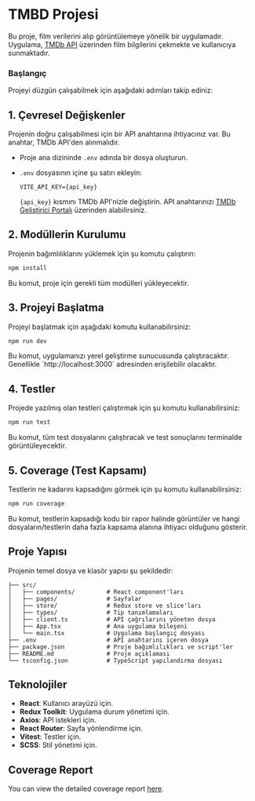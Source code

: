 # TMBD Projesi

Bu proje, film verilerini alıp görüntülemeye yönelik bir uygulamadır. Uygulama, [TMDb API](https://www.themoviedb.org/) üzerinden film bilgilerini çekmekte ve kullanıcıya sunmaktadır.

### Başlangıç

Projeyi düzgün çalışabilmek için aşağıdaki adımları takip ediniz:

## 1. Çevresel Değişkenler

Projenin doğru çalışabilmesi için bir API anahtarına ihtiyacınız var. Bu anahtar, TMDb API'den alınmalıdır.

- Proje ana dizininde `.env` adında bir dosya oluşturun.
- `.env` dosyasının içine şu satırı ekleyin:
  
  ```env
  VITE_API_KEY={api_key}
  ```
  
  `{api_key}` kısmını TMDb API'nizle değiştirin. API anahtarınızı [TMDb Geliştirici Portalı](https://www.themoviedb.org/settings/api) üzerinden alabilirsiniz.

## 2. Modüllerin Kurulumu

Projenin bağımlılıklarını yüklemek için şu komutu çalıştırın:

```bash
npm install
```

Bu komut, proje için gerekli tüm modülleri yükleyecektir.

## 3. Projeyi Başlatma

Projeyi başlatmak için aşağıdaki komutu kullanabilirsiniz:

```bash
npm run dev
```

Bu komut, uygulamanızı yerel geliştirme sunucusunda çalıştıracaktır. Genellikle \`http://localhost:3000\` adresinden erişilebilir olacaktır.

## 4. Testler

Projede yazılmış olan testleri çalıştırmak için şu komutu kullanabilirsiniz:

```bash
npm run test
```

Bu komut, tüm test dosyalarını çalıştıracak ve test sonuçlarını terminalde görüntüleyecektir.

## 5. Coverage (Test Kapsamı)

Testlerin ne kadarını kapsadığını görmek için şu komutu kullanabilirsiniz:

```bash
npm run coverage
```

Bu komut, testlerin kapsadığı kodu bir rapor halinde görüntüler ve hangi dosyaların/testlerin daha fazla kapsama alanına ihtiyacı olduğunu gösterir.

## Proje Yapısı

Projenin temel dosya ve klasör yapısı şu şekildedir:

```
├── src/
│   ├── components/         # React component'ları
│   ├── pages/              # Sayfalar
│   ├── store/              # Redux store ve slice'ları
│   ├── types/              # Tip tanımlamaları
│   ├── client.ts           # API çağrılarını yöneten dosya
│   ├── App.tsx             # Ana uygulama bileşeni
│   └── main.tsx            # Uygulama başlangıç dosyası
├── .env                    # API anahtarını içeren dosya
├── package.json            # Proje bağımlılıkları ve script'ler
├── README.md               # Proje açıklaması
└── tsconfig.json           # TypeScript yapılandırma dosyası
```

## Teknolojiler

- **React**: Kullanıcı arayüzü için.
- **Redux Toolkit**: Uygulama durum yönetimi için.
- **Axios**: API istekleri için.
- **React Router**: Sayfa yönlendirme için.
- **Vitest**: Testler için.
- **SCSS**: Stil yönetimi için.

## Coverage Report

You can view the detailed coverage report [here](https://tayfunyaltur.github.io/TMDB/).
